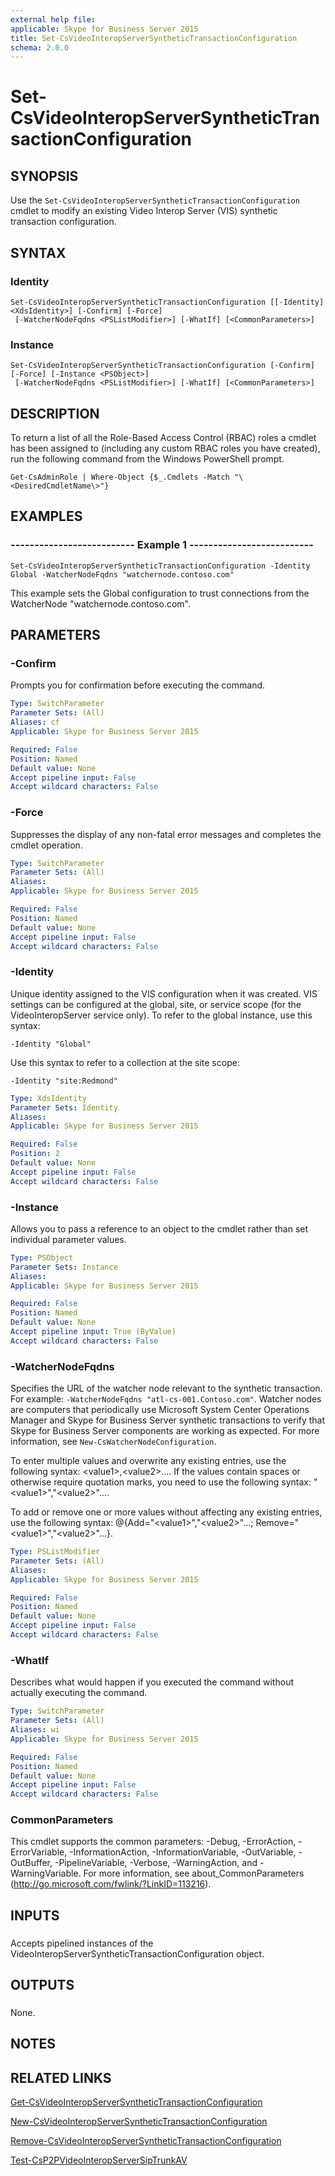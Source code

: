 ```yaml
---
external help file: 
applicable: Skype for Business Server 2015
title: Set-CsVideoInteropServerSyntheticTransactionConfiguration
schema: 2.0.0
---
```


# Set-CsVideoInteropServerSyntheticTransactionConfiguration

## SYNOPSIS
Use the `Set-CsVideoInteropServerSyntheticTransactionConfiguration` cmdlet to modify an existing Video Interop Server (VIS) synthetic transaction configuration.

## SYNTAX

### Identity
```
Set-CsVideoInteropServerSyntheticTransactionConfiguration [[-Identity] <XdsIdentity>] [-Confirm] [-Force]
 [-WatcherNodeFqdns <PSListModifier>] [-WhatIf] [<CommonParameters>]
```

### Instance
```
Set-CsVideoInteropServerSyntheticTransactionConfiguration [-Confirm] [-Force] [-Instance <PSObject>]
 [-WatcherNodeFqdns <PSListModifier>] [-WhatIf] [<CommonParameters>]
```

## DESCRIPTION
To return a list of all the Role-Based Access Control (RBAC) roles a cmdlet has been assigned to (including any custom RBAC roles you have created), run the following command from the Windows PowerShell prompt.

`Get-CsAdminRole | Where-Object {$_.Cmdlets -Match "\<DesiredCmdletName\>"}`

## EXAMPLES

### -------------------------- Example 1 --------------------------
```
Set-CsVideoInteropServerSyntheticTransactionConfiguration -Identity Global -WatcherNodeFqdns "watchernode.contoso.com"
```

This example sets the Global configuration to trust connections from the WatcherNode "watchernode.contoso.com".


## PARAMETERS

### -Confirm
Prompts you for confirmation before executing the command.

```yaml
Type: SwitchParameter
Parameter Sets: (All)
Aliases: cf
Applicable: Skype for Business Server 2015

Required: False
Position: Named
Default value: None
Accept pipeline input: False
Accept wildcard characters: False
```

### -Force
Suppresses the display of any non-fatal error messages and completes the cmdlet operation.

```yaml
Type: SwitchParameter
Parameter Sets: (All)
Aliases: 
Applicable: Skype for Business Server 2015

Required: False
Position: Named
Default value: None
Accept pipeline input: False
Accept wildcard characters: False
```

### -Identity
Unique identity assigned to the VIS configuration when it was created.
VIS settings can be configured at the global, site, or service scope (for the VideoInteropServer service only).
To refer to the global instance, use this syntax:

`-Identity "Global"`

Use this syntax to refer to a collection at the site scope:

`-Identity "site:Redmond"`

```yaml
Type: XdsIdentity
Parameter Sets: Identity
Aliases: 
Applicable: Skype for Business Server 2015

Required: False
Position: 2
Default value: None
Accept pipeline input: False
Accept wildcard characters: False
```

### -Instance
Allows you to pass a reference to an object to the cmdlet rather than set individual parameter values.

```yaml
Type: PSObject
Parameter Sets: Instance
Aliases: 
Applicable: Skype for Business Server 2015

Required: False
Position: Named
Default value: None
Accept pipeline input: True (ByValue)
Accept wildcard characters: False
```

### -WatcherNodeFqdns
Specifies the URL of the watcher node relevant to the synthetic transaction.
For example: `-WatcherNodeFqdns "atl-cs-001.Contoso.com"`.
Watcher nodes are computers that periodically use Microsoft System Center Operations Manager and Skype for Business Server synthetic transactions to verify that Skype for Business Server components are working as expected.
For more information, see `New-CsWatcherNodeConfiguration`.

To enter multiple values and overwrite any existing entries, use the following syntax: \<value1\>,\<value2\>....
If the values contain spaces or otherwise require quotation marks, you need to use the following syntax: "\<value1\>","\<value2\>"....

To add or remove one or more values without affecting any existing entries, use the following syntax: @{Add="\<value1\>","\<value2\>"...; Remove="\<value1\>","\<value2\>"...}.

```yaml
Type: PSListModifier
Parameter Sets: (All)
Aliases: 
Applicable: Skype for Business Server 2015

Required: False
Position: Named
Default value: None
Accept pipeline input: False
Accept wildcard characters: False
```

### -WhatIf
Describes what would happen if you executed the command without actually executing the command.

```yaml
Type: SwitchParameter
Parameter Sets: (All)
Aliases: wi
Applicable: Skype for Business Server 2015

Required: False
Position: Named
Default value: None
Accept pipeline input: False
Accept wildcard characters: False
```

### CommonParameters
This cmdlet supports the common parameters: -Debug, -ErrorAction, -ErrorVariable, -InformationAction, -InformationVariable, -OutVariable, -OutBuffer, -PipelineVariable, -Verbose, -WarningAction, and -WarningVariable. For more information, see about_CommonParameters (http://go.microsoft.com/fwlink/?LinkID=113216).

## INPUTS

###  
Accepts pipelined instances of the VideoInteropServerSyntheticTransactionConfiguration object.

## OUTPUTS

###  
None.

## NOTES

## RELATED LINKS

[Get-CsVideoInteropServerSyntheticTransactionConfiguration]()

[New-CsVideoInteropServerSyntheticTransactionConfiguration]()

[Remove-CsVideoInteropServerSyntheticTransactionConfiguration]()

[Test-CsP2PVideoInteropServerSipTrunkAV]()
